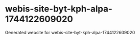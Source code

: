 # webis-site-byt-kph-alpa-1744122609020
Generated website for webis-site-byt-kph-alpa-1744122609020
